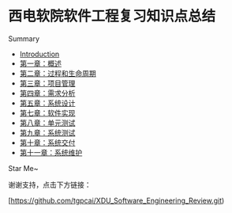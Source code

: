# 西电软院软件工程复习知识点总结

 Summary

* [Introduction](README.md)
* [第一章：概述](chapter1.md)
* [第二章：过程和生命周期](chapter2.md)
* [第三章：项目管理](chapter3.md)
* [第四章：需求分析](chapter4.md)
* [第五章：系统设计](chapter5.md)
* [第七章：软件实现](chapter7.md)
* [第八章：单元测试](chapter8.md)
* [第九章：系统测试](chapter9.md)
* [第十章：系统交付](chapter10.md)
* [第十一章：系统维护](chapter11.md)


Star Me~

谢谢支持，点击下方链接：

[https://github.com/tgpcai/XDU_Software_Engineering_Review.git)





